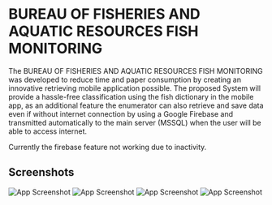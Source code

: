 
# BUREAU OF FISHERIES AND AQUATIC RESOURCES FISH MONITORING

The BUREAU OF FISHERIES AND AQUATIC RESOURCES FISH MONITORING
was developed to reduce time and paper consumption by creating an innovative retrieving 
mobile application possible. The proposed System will provide a hassle-free classification using the 
fish dictionary in the mobile app, as an additional feature the enumerator can also retrieve and 
save data even if without internet connection by using a Google Firebase and transmitted 
automatically to the main server (MSSQL) when the user will be able to access internet.

Currently the firebase feature not working due to inactivity.


## Screenshots

![App Screenshot](https://github.com/ZoidbergV/BFAR_FishMonitoringSystem/blob/master/FishMonitoring/Images/Screenshot_666.png)
![App Screenshot](https://github.com/ZoidbergV/BFAR_FishMonitoringSystem/blob/master/FishMonitoring/Images/Screenshot_657.png)
![App Screenshot](https://github.com/ZoidbergV/BFAR_FishMonitoringSystem/blob/master/FishMonitoring/Images/Screenshot_665.png)
![App Screenshot](https://github.com/ZoidbergV/BFAR_FishMonitoringSystem/blob/master/FishMonitoring/Images/Screenshot_663.png)

